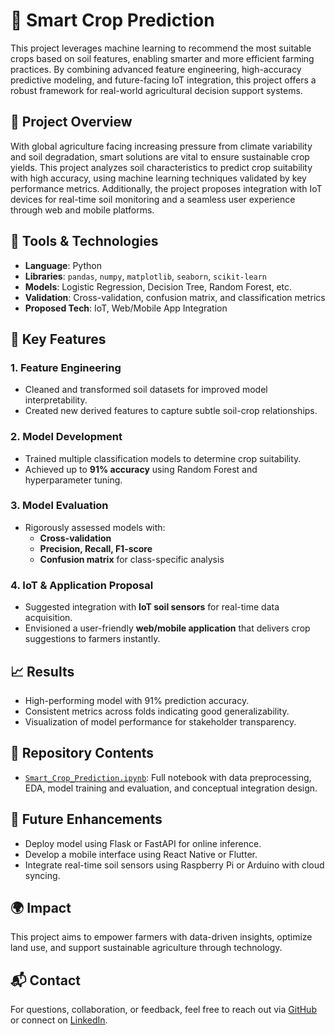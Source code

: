 # 🌾 Smart Crop Prediction

This project leverages machine learning to recommend the most suitable crops based on soil features, enabling smarter and more efficient farming practices. By combining advanced feature engineering, high-accuracy predictive modeling, and future-facing IoT integration, this project offers a robust framework for real-world agricultural decision support systems.

## 📌 Project Overview

With global agriculture facing increasing pressure from climate variability and soil degradation, smart solutions are vital to ensure sustainable crop yields. This project analyzes soil characteristics to predict crop suitability with high accuracy, using machine learning techniques validated by key performance metrics. Additionally, the project proposes integration with IoT devices for real-time soil monitoring and a seamless user experience through web and mobile platforms.

## 🔧 Tools & Technologies

- **Language**: Python  
- **Libraries**: `pandas`, `numpy`, `matplotlib`, `seaborn`, `scikit-learn`  
- **Models**: Logistic Regression, Decision Tree, Random Forest, etc.  
- **Validation**: Cross-validation, confusion matrix, and classification metrics  
- **Proposed Tech**: IoT, Web/Mobile App Integration

## 🧠 Key Features

### 1. Feature Engineering
- Cleaned and transformed soil datasets for improved model interpretability.
- Created new derived features to capture subtle soil-crop relationships.

### 2. Model Development
- Trained multiple classification models to determine crop suitability.
- Achieved up to **91% accuracy** using Random Forest and hyperparameter tuning.

### 3. Model Evaluation
- Rigorously assessed models with:
  - **Cross-validation**
  - **Precision, Recall, F1-score**
  - **Confusion matrix** for class-specific analysis

### 4. IoT & Application Proposal
- Suggested integration with **IoT soil sensors** for real-time data acquisition.
- Envisioned a user-friendly **web/mobile application** that delivers crop suggestions to farmers instantly.

## 📈 Results

- High-performing model with 91% prediction accuracy.
- Consistent metrics across folds indicating good generalizability.
- Visualization of model performance for stakeholder transparency.

## 📁 Repository Contents

- [`Smart_Crop_Prediction.ipynb`](https://github.com/safsyntax/smart_crop_prediction/blob/b06947cf6c91cbc909faec3b7af9b5809fea91b9/Smart_Crop_Prediction.ipynb): Full notebook with data preprocessing, EDA, model training and evaluation, and conceptual integration design.

## 🚀 Future Enhancements

- Deploy model using Flask or FastAPI for online inference.
- Develop a mobile interface using React Native or Flutter.
- Integrate real-time soil sensors using Raspberry Pi or Arduino with cloud syncing.

## 🌍 Impact

This project aims to empower farmers with data-driven insights, optimize land use, and support sustainable agriculture through technology.

## 📬 Contact

For questions, collaboration, or feedback, feel free to reach out via [GitHub](https://github.com/safsyntax) or connect on [LinkedIn](https://www.linkedin.com/in/safiya-joseph-39248b51).
